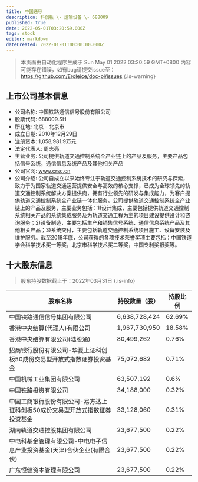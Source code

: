 ```yaml
---
title: 中国通号
description: 科创板 \- 运输设备 \- 688009
published: true
date: 2022-05-01T03:20:59.000Z
tags: stock
editor: markdown
dateCreated: 2022-01-01T00:00:00.000Z
---
```


> 本页面由自动化程序生成于 Sun May 01 2022 03:20:59 GMT+0800
> 内容可能存在错误，如有bug请提交issue至：https://github.com/Eroleice/doc-pi/issues
{.is-warning}

## 上市公司基本信息
- 公司名称: 中国铁路通信信号股份有限公司
- 股票代码: 688009.SH
- 所在地: 北京 - 北京市
- 成立日期: 2010年12月29日
- 注册资本: 1,058,981.9万元
- 法定代表人: 周志亮
- 主营业务: 公司提供轨道交通控制系统全产业链上的产品及服务，主要产品包括信号系统，通信信息系统产品及其他相关产品
- 公司官网: www.crsc.cn
- 公司介绍: 公司自成立以来始终专注于轨道交通控制系统技术的研究与探索，致力于为国家轨道交通运营提供安全与高效的核心支撑，已成为全球领先的轨道交通控制系统解决方案提供商，拥有行业领先的研发与集成能力，为客户提供轨道交通控制系统全产业链一体化服务。公司提供轨道交通控制系统全产业链上的产品及服务，主要业务包括：1)设计集成，主要包括提供轨道交通控制系统相关产品的系统集成服务及为轨道交通工程为主的项目建设提供设计和咨询服务；2)设备制造，主要包括生产和销售信号系统、通信信息系统产品及其他相关产品；3)系统交付，主要包括轨道交通控制系统项目施工、设备安装及维护服务。截至2018年底，公司获得的各项技术荣誉奖项主要包括：中国铁道学会科学技术奖一等奖，北京市科学技术奖二等奖，中国专利奖银奖等。


## 十大股东信息
> 股东持股数据截止于：2022年03月31日
{.is-info}

| 股东名称 | 持股数量（股） | 持股比例 |
| --- | --- | --- |
| 中国铁路通信信号集团有限公司 | 6,638,728,424 | 62.69% |
| 香港中央结算(代理人)有限公司 | 1,967,730,950 | 18.58% |
| 香港中央结算有限公司(陆股通) | 80,499,262 | 0.76% |
| 招商银行股份有限公司-华夏上证科创板50成份交易型开放式指数证券投资基金 | 75,072,682 | 0.71% |
| 中国机械工业集团有限公司 | 63,507,192 | 0.6% |
| 中国铁路投资有限公司 | 34,188,000 | 0.32% |
| 中国工商银行股份有限公司-易方达上证科创板50成份交易型开放式指数证券投资基金 | 33,128,060 | 0.31% |
| 湖南轨道交通控股集团有限公司 | 23,677,500 | 0.22% |
| 中电科基金管理有限公司-中电电子信息产业投资基金(天津)合伙企业(有限合伙) | 23,677,500 | 0.22% |
| 广东恒健资本管理有限公司 | 23,677,500 | 0.22% |




